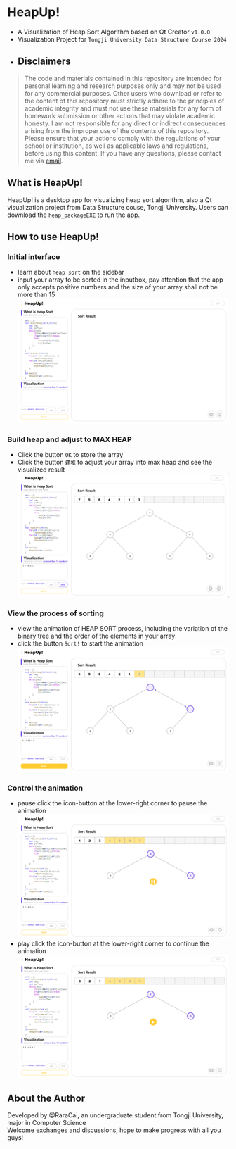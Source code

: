# HeapUp!
* A Visualization of Heap Sort Algorithm based on Qt Creator `v1.0.0`
* Visualization Project for `Tongji University Data Structure Course 2024`
* ## Disclaimers
> The code and materials contained in this repository are intended for personal learning and research purposes only and may not be used for any commercial purposes. Other users who download or refer to the content of this repository must strictly adhere to the principles of academic integrity and must not use these materials for any form of homework submission or other actions that may violate academic honesty. I am not responsible for any direct or indirect consequences arising from the improper use of the contents of this repository. Please ensure that your actions comply with the regulations of your school or institution, as well as applicable laws and regulations, before using this content. If you have any questions, please contact me via [email](mailto:cyx_yuxuan@outlook.com).  
## What is HeapUp!
HeapUp! is a desktop app for visualizing heap sort algorithm, also a Qt visualization project from Data Structure couse, Tongji University. Users can download the `heap_packageEXE` to run the app.
## How to use HeapUp!
### Initial interface
* learn about `heap sort` on the sidebar
* input your array to be sorted in the inputbox, pay attention that the app only accepts positive numbers and the size of your array shall not be more than 15
![image](https://github.com/RaraCai/Qt-HeapSortVisualization/blob/master/images/initial.png)
### Build heap and adjust to MAX HEAP
* Click the button `OK` to store the array
* Click the button `建堆` to adjust your array into max heap and see the visualized result
![image](https://github.com/RaraCai/Qt-HeapSortVisualization/blob/master/images/adjust_heap.png)
### View the process of sorting
* view the animation of HEAP SORT process, including the variation of the binary tree and the order of the elements in your array
* click the button `Sort!` to start the animation
![image](https://github.com/RaraCai/Qt-HeapSortVisualization/blob/master/images/sort.png)
### Control the animation
* pause
  click the icon-button at the lower-right corner to pause the animation
![image](https://github.com/RaraCai/Qt-HeapSortVisualization/blob/master/images/pause.png)
* play
  click the icon-button at the lower-right corner to continue the animation
![image](https://github.com/RaraCai/Qt-HeapSortVisualization/blob/master/images/play.png)
## About the Author
Developed by @RaraCai, an undergraduate student from Tongji University, major in Computer Science  
Welcome exchanges and discussions, hope to make progress with all you guys!
